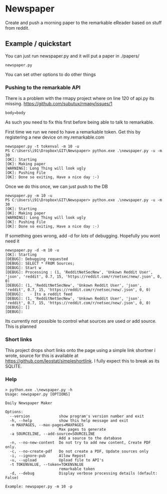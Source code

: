 # Newspaper
Create and push a morning paper to the remarkable eReader based on stuff from reddit.

## Example / quickstart

You can just run newspaper.py and it will put a paper in ./papers/ 
```
newspaper.py
```

You can set other options to do other things

### Pushing to the remarkable API
There is a problem with the rmapy project where on line 120 of api.py its missing. https://github.com/subutux/rmapy/issues/1
```
body=body
```

As such you need to fix this first before being able to talk to remarkable.

First time we run we need to have a remarkable token. Get this by registering a new device on my.remarkable.com
```
newspaper.py -t tokenval -m 10 -u
PS C:\Users\i91\Dropbox\GIT\Newspaper> python.exe .\newspaper.py -u -m 30
[OK]: Starting
[OK]: Making paper
[WARNING]: Long Thing will look ugly
[OK]: Pushing File
[OK]: Done so exiting, Have a nice day :-)

```

Once we do this once, we can just push to the DB
```
newspaper.py -m 10 -u
PS C:\Users\i91\Dropbox\GIT\Newspaper> python.exe .\newspaper.py -u -m 30
[OK]: Starting
[OK]: Making paper
[WARNING]: Long Thing will look ugly
[OK]: Pushing File
[OK]: Done so exiting, Have a nice day :-)
```



If something goes wrong, add -d for *lots* of debugging. Hopefully you wont need it
```
newspaper.py -d -m 10 -u
[OK]: Starting
[DEBUG]: Debugging requested
[DEBUG]: SELECT * FROM Sources;
[DEBUG]: Start w
[DEBUG]: Processing : (1, 'RedditNetSecNew', 'Unkown Reddit User', 'json', 'reddit', 0.7, 15, 'https://reddit.com/r/netsec/new/.json', 0, 0)
[DEBUG]: (1, 'RedditNetSecNew', 'Unkown Reddit User', 'json', 'reddit', 0.7, 15, 'https://reddit.com/r/netsec/new/.json', 0, 0)
[DEBUG]:   - Its a reddit feed
[DEBUG]: (1, 'RedditNetSecNew', 'Unkown Reddit User', 'json', 'reddit', 0.7, 15, 'https://reddit.com/r/netsec/new/.json', 0, 0)
[DEBUG]: []
[DEBUG]:
```

Its currently not possible to control what sources are used or add source. This is planned

###


### Short links
This project drops short links onto the page using a simple link shortner i wrote, source for this is available at 
https://github.com/leostat/simpleshortlink. I fully expect this to break as its SQLITE.



### Help
```
> python.exe .\newspaper.py -h
Usage: newspaper.py [OPTIONS]

Daily Newspaper Maker

Options:
  --version             show program's version number and exit
  -h, --help            show this help message and exit
  -m MAXPAGES, --max-pages=MAXPAGES
                        Max pages to generate
  -a SOURCELINE, --add-source=SOURCELINE
                        Add a source to the database
  -n, --no-new-content  Do not try to add new content, Create PDF only.
  -c, --no-create-pdf   Do not create a PDF, Update sources only
  -i, --ignore-pub      Allow Repost
  -u, --upload          Upload file to API's
  -t TOKENVALUE, --token=TOKENVALUE
                        remarkable token
  -d, --debug           Display verbose processing details (default: False)

Example: newspaper.py -m 10 -p
```

